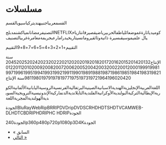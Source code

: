 # مسلسلات

القسمعربياجنبيهنديتركياسيويالقسم

التصنيفرمضانانمياكشنمدبلجNETFLIXكوميدياثارةغموضعائلياطفالحربيرياضيقصيرفانتازياخيال علميموسيقىسيرة ذاتيةوثائقيرومانسيتاريخيدرامارعبجريمةمغامرةغربيالتصنيف

التقييم+1+2+3+4+5+6+7+8+9التقييم

سنة الإنتاج204520252024202320222021202020192018201720162015201420132012201120102009200820072006200520042003200220012000199919981997199619951994199319921991199019891988198719861985198419831982198119801979197819771975197319721964196020420سنة الإنتاج

اللغةالعربيةالإنجليزيةالهنديةالاسبانيةالصينيةالبرتغاليةالفرنسيةالروسيةاليابانيةالألمانيةالكوريةالإيطاليةالتركيةالبولنديةالأوكرانيةالفلنديةالتايلانديةالدنماركيةالإندونيسيةالنرويجيةالسويديةالهولنديةالمجريةاللغة

الجودةBluRayWebRipBRRIPDVDripDVDSCRHDHDTSHDTVCAMWEB-DLHDTCBDRIPHDRIPHC HDRIPالجودة

الجودة240p360p480p720p1080p3D4Kالجودة

- « السابق
- [التالي »](https://ak.sv/series?page=2)